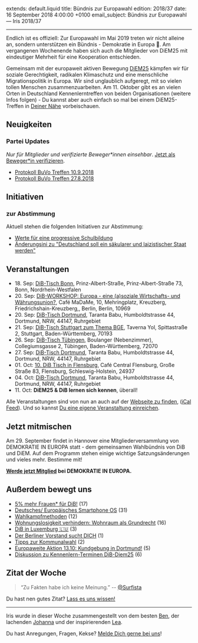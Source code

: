 extends: default.liquid
title: Bündnis zur Europawahl
edition: 2018/37
date: 16 September 2018 4:00:00 +0100
email_subject: Bündnis zur Europawahl — Iris 2018/37

---

Endlich ist es offiziell: Zur Europawahl im Mai 2019 treten wir nicht alleine an, sondern unterstützen ein Bündnis - Demokratie in Europa 🎉. Am vergangenen Wochenende haben sich auch die Mitglieder von DiEM25 mit eindeutiger Mehrheit für eine Kooperation entschieden.

Gemeinsam mit der europaweit aktiven Bewegung [DiEM25](https://diem25.org/main-de) kämpfen wir für soziale Gerechtigkeit, radikalen Klimaschutz und eine menschliche Migrationspolitik in Europa. Wir sind unglaublich aufgeregt, mit so vielen tollen Menschen zusammenzuarbeiten. Am 11. Oktober gibt es an vielen Orten in Deutschland Kennenlerntreffen von beiden Organisationen (weitere Infos folgen) - Du kannst aber auch einfach so mal bei einem DiEM25-Treffen in [Deiner Nähe](https://internal.diem25.org/dscs/view) vorbeischauen. 


## Neuigkeiten


### Partei Updates

_Nur für Mitglieder und verifizierte Beweger\*innen einsehbar_. [Jetzt als Beweger\*in verifizieren](https://bewegung.jetzt/bewegerin-werden/).

 - [Protokoll BuVo Treffen 10.9.2018](https://marktplatz.bewegung.jetzt/t/protokoll-buvo-treffen-10-9-2018/24934)
 - [Protokoll BuVo Treffen 27.8.2018](https://marktplatz.bewegung.jetzt/t/protokoll-buvo-treffen-27-8-2018/24560)

## Initiativen

### zur Abstimmung
Aktuell stehen die folgenden Initiativen zur Abstimmung:

 - [Werte für eine progressive Schulbildung](https://abstimmen.bewegung.jetzt/initiative/197-werte-fur-eine-progressive-schulbildung)
 - [Änderungsini zu "Deutschland soll ein säkularer und laizistischer Staat werden"](https://abstimmen.bewegung.jetzt/initiative/195-anderungsini-zu-deutschland-soll-ein-sakularer-und-laizistischer-staat-werden)

## Veranstaltungen

 - 18.&nbsp;Sep: [DiB-Tisch Bonn](https://bewegung.jetzt/veranstaltungen/dib-tisch-bonn/), Prinz-Albert-Straße, Prinz-Albert-Straße 73, Bonn, Nordrhein-Westfalen
 - 20.&nbsp;Sep: [DiB-WORKSHOP: Europa - eine (a)soziale Wirtschafts- und Währungsunion?](https://bewegung.jetzt/veranstaltungen/dib-workshop-europa-eine-asoziale-wirtschafts-und-waehrungsunion/), Café MaDaMe, 10, Mehringplatz, Kreuzberg, Friedrichshain-Kreuzberg,, Berlin, Berlin, 10969
 - 20.&nbsp;Sep: [DiB-Tisch Dortmund](https://bewegung.jetzt/veranstaltungen/dib-tisch-dortmund-2018-09-20/), Taranta Babu, Humboldtstrasse 44, Dortmund, NRW, 44147, Ruhrgebiet
 - 21.&nbsp;Sep: [DiB-Tisch Stuttgart zum Thema BGE](https://bewegung.jetzt/veranstaltungen/dib-tisch-stuttgart-zum-thema-bge/), Taverna Yol, Spittastraße 2, Stuttgart, Baden-Württemberg, 70193
 - 26.&nbsp;Sep: [DiB-Tisch Tübingen](https://bewegung.jetzt/veranstaltungen/dib-tisch-tuebingen/), Boulanger (Nebenzimmer), Collegiumsgasse 2, Tübingen, Baden-Württemberg, 72070
 - 27.&nbsp;Sep: [DiB-Tisch Dortmund](https://bewegung.jetzt/veranstaltungen/dib-tisch-dortmund-2018-09-27/), Taranta Babu, Humboldtstrasse 44, Dortmund, NRW, 44147, Ruhrgebiet
 - 01.&nbsp;Oct: [10. DiB Tisch in Flensburg](https://bewegung.jetzt/veranstaltungen/8099/), Café Central Flensburg, Große Straße 83, Flensburg, Schleswig-Holstein, 24937
 - 04.&nbsp;Oct: [DiB-Tisch Dortmund](https://bewegung.jetzt/veranstaltungen/dib-tisch-dortmund-2018-10-04/), Taranta Babu, Humboldtstrasse 44, Dortmund, NRW, 44147, Ruhrgebiet
- 11.&nbsp;Oct: **DiEM25 & DiB lernen sich kennen**, überall!

Alle Veranstaltungen sind von nun an auch auf der [Webseite zu finden](https://bewegung.jetzt/veranstaltungen/), ([iCal Feed](https://bewegung.jetzt/?ical=1)). Und so kannst [Du eine eigene Veranstaltung einreichen](https://marktplatz.bewegung.jetzt/t/eine-veranstaltung-auf-der-webseite-einreichen/21379).

## Jetzt mitmischen

Am 29. September findet in Hannover eine Mitgliederversammlung von DEMOKRATIE IN EUROPA statt - dem gemeinsamen Wahlbündnis von DiB und DiEM. Auf dem Programm stehen einige wichtige Satzungsänderungen und vieles mehr. Bestimme mit!

**[Werde jetzt Mitglied](https://cloud.demokratie-in-europa.de/index.php/s/pLQyiCCUAJX4XRV#pdfviewer) bei DEMOKRATIE IN EUROPA.**


## Außerdem bewegt uns

 - [5% mehr Frauen* für DiB!](https://marktplatz.bewegung.jetzt/t/5-mehr-frauen-fuer-dib/24851) (17)
 - [Deutsches/ Europäisches Smartphone OS](https://marktplatz.bewegung.jetzt/t/deutsches-europaeisches-smartphone-os/24873) (31)
 - [Wahlkampfmethoden](https://marktplatz.bewegung.jetzt/t/wahlkampfmethoden/24989) (12)
 - [Wohnungslosigkeit verhindern: Wohnraum als Grundrecht](https://marktplatz.bewegung.jetzt/t/wohnungslosigkeit-verhindern-wohnraum-als-grundrecht/24940) (16)
 - [DiB in Luxemburg 🇱🇺](https://marktplatz.bewegung.jetzt/t/dib-in-luxemburg/24854) (3)
 - [Der Berliner Vorstand sucht DICH](https://marktplatz.bewegung.jetzt/t/der-berliner-vorstand-sucht-dich/24862) (1)
 - [Tipps zur Kommunalwahl](https://marktplatz.bewegung.jetzt/t/tipps-zur-kommunalwahl/24946) (2)
 - [Europaweite Aktion 13.10: Kundgebung in Dortmund!](https://marktplatz.bewegung.jetzt/t/europaweite-aktion-13-10-kundgebung-in-dortmund/24857) (5)
 - [Diskussion zu Kennenlern-Terminen DiB-Diem25](https://marktplatz.bewegung.jetzt/t/diskussion-zu-kennenlern-terminen-dib-diem25/25004) (6)


## Zitat der Woche

> “Zu Fakten habe ich keine Meinung.” -- [@Surfista](https://marktplatz.bewegung.jetzt/t/fortsetzung-lustige-dib-zitate/24431/8)

Du hast nen gutes Zitat? [Lass es uns wissen!](https://marktplatz.bewegung.jetzt/t/lustige-dib-zitate/10175)


---

Iris wurde in dieser Woche zusammengestellt von dem besten [Ben](https://marktplatz.bewegung.jetzt/u/Ben/), der lachenden [Johanna](https://marktplatz.bewegung.jetzt/u/Johanna/) und der inspirierenden [Lea](https://marktplatz.bewegung.jetzt/u/Leia/).

Du hast Anregungen, Fragen, Kekse? [Melde Dich gerne bei uns](https://marktplatz.bewegung.jetzt/t/neu-iris-die-woechtliche-zusammenfasssung-zum-sonntagsbrunch/10990)!

